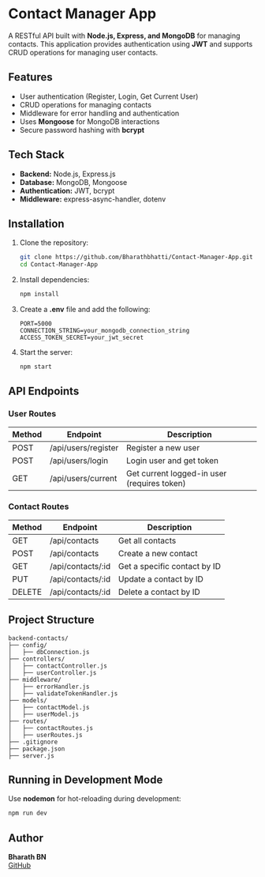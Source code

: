 # Contact Manager App

A RESTful API built with **Node.js, Express, and MongoDB** for managing contacts. This application provides authentication using **JWT** and supports CRUD operations for managing user contacts.

## Features
- User authentication (Register, Login, Get Current User)
- CRUD operations for managing contacts
- Middleware for error handling and authentication
- Uses **Mongoose** for MongoDB interactions
- Secure password hashing with **bcrypt**

## Tech Stack
- **Backend:** Node.js, Express.js
- **Database:** MongoDB, Mongoose
- **Authentication:** JWT, bcrypt
- **Middleware:** express-async-handler, dotenv

## Installation

1. Clone the repository:
   ```bash
   git clone https://github.com/Bharathbhatti/Contact-Manager-App.git
   cd Contact-Manager-App
   ```

2. Install dependencies:
   ```bash
   npm install
   ```

3. Create a **.env** file and add the following:
   ```plaintext
   PORT=5000
   CONNECTION_STRING=your_mongodb_connection_string
   ACCESS_TOKEN_SECRET=your_jwt_secret
   ```

4. Start the server:
   ```bash
   npm start
   ```

## API Endpoints

### User Routes
| Method | Endpoint        | Description          |
|--------|---------------|----------------------|
| POST   | /api/users/register | Register a new user |
| POST   | /api/users/login    | Login user and get token |
| GET    | /api/users/current  | Get current logged-in user (requires token) |

### Contact Routes
| Method | Endpoint       | Description        |
|--------|--------------|--------------------|
| GET    | /api/contacts      | Get all contacts |
| POST   | /api/contacts      | Create a new contact |
| GET    | /api/contacts/:id  | Get a specific contact by ID |
| PUT    | /api/contacts/:id  | Update a contact by ID |
| DELETE | /api/contacts/:id  | Delete a contact by ID |

## Project Structure
```
backend-contacts/
├── config/
│   ├── dbConnection.js
├── controllers/
│   ├── contactController.js
│   ├── userController.js
├── middleware/
│   ├── errorHandler.js
│   ├── validateTokenHandler.js
├── models/
│   ├── contactModel.js
│   ├── userModel.js
├── routes/
│   ├── contactRoutes.js
│   ├── userRoutes.js
├── .gitignore
├── package.json
├── server.js
```

## Running in Development Mode
Use **nodemon** for hot-reloading during development:
```bash
npm run dev
```

## Author
**Bharath BN**  
[GitHub](https://github.com/Bharathbhatti)



